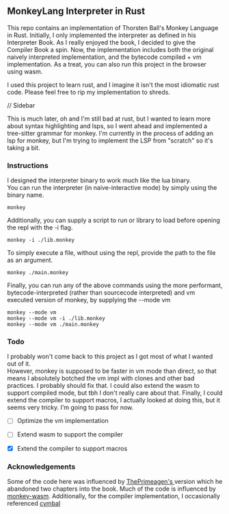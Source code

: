 ## MonkeyLang Interpreter in Rust

This repo contains an implementation of Thorsten Ball's Monkey Language in Rust. 
Initially, I only implemented the interpreter as defined in his Interpreter Book. 
As I really enjoyed the book, I decided to give the Compiler Book a spin.  Now, the 
implementation includes both the original naively interpreted implementation, and the 
bytecode compiled + vm implementation.  As a treat, you can also run this project 
in the browser using wasm. 

I used this project to learn rust, and I imagine it isn't the most idiomatic rust code.
Please feel free to rip my implementation to shreds.

// Sidebar 

This is much later, oh and I'm still bad at rust, but I wanted to learn more 
about syntax highlighting and lsps, so I went ahead and implemented a tree-sitter 
grammar for monkey.  I'm currently in the process of adding an lsp for monkey, but 
I'm trying to implement the LSP from "scratch" so it's taking a bit.  

### Instructions

I designed the interpreter binary to work much like the lua binary.  
You can run the interpreter (in naive-interactive mode) by simply using the binary name.

``` 
monkey
```

Additionally, you can supply a script to run or library to load before opening the repl 
with the -i flag. 

``` 
monkey -i ./lib.monkey
```

To simply execute a file, without using the repl, provide the path to the file as an argument. 

``` 
monkey ./main.monkey
```

Finally, you can run any of the above commands using the more performant, 
bytecode-interpreted (rather than sourcecode interpreted) and vm executed version of monkey, by supplying the --mode vm

``` 
monkey --mode vm
monkey --mode vm -i ./lib.monkey
monkey --mode vm ./main.monkey 

```

### Todo 

I probably won't come back to this project as I got most of what I wanted out of it.  
However, monkey is supposed to be faster in vm mode than direct, so that means I 
absolutely botched the vm impl with clones and other bad practices.  I probably should fix that. 
I could also extend the wasm to support compiled mode, but tbh I don't really care about that.
Finally, I could extend the compiler to support macros, I actually looked at doing this, but 
it seems very tricky.  I'm going to pass for now. 

- [ ] Optimize the vm implementation
- [ ] Extend wasm to support the compiler
- [x] Extend the compiler to support macros 


### Acknowledgements

Some of the code here was influenced by [ ThePrimeagen's ](https://github.com/ThePrimeagen) version which he abandoned 
two chapters into the book.  Much of the code is influenced by [monkey-wasm](https://github.com/shioyama18/monkey-wasm/tree/master).
Additionally, for the compiler implementation, I occasionally referenced [cymbal](https://github.com/shuhei/cymbal)


